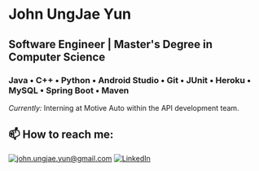 <h1> John UngJae Yun </h1>


<h2> Software Engineer | Master's Degree in Computer Science </h2>
<h3> Java • C++ • Python • Android Studio • Git • JUnit • Heroku • MySQL • Spring Boot • Maven </h3>

<i>Currently:</i> Interning at Motive Auto within the API development team.


<h2>📫 How to reach me:</h2>

<a href="mailto:john.ungjae.yun@gmail.com">![john.ungjae.yun@gmail.com](https://img.shields.io/badge/Gmail-D14836?style=for-the-badge&logo=gmail&logoColor=white)</a> <a href="https://www.linkedin.com/in/ungjae/">![LinkedIn](https://img.shields.io/badge/LinkedIn-0077B5?style=for-the-badge&logo=linkedin&logoColor=white)</a>


<!--
**ungjae/ungjae** is a ✨ _special_ ✨ repository because its `README.md` (this file) appears on your GitHub profile.

Here are some ideas to get you started:

- 🔭 I’m currently working on ...
- 🌱 I’m currently learning ...
- 👯 I’m looking to collaborate on ...
- 🤔 I’m looking for help with ...
- 💬 Ask me about ...
- 📫 How to reach me: ...
- 😄 Pronouns: ...
- ⚡ Fun fact: ...
-->
